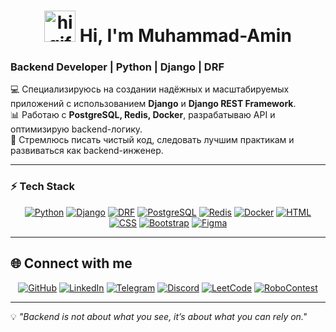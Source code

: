 <!-- Заголовок с гифкой слева -->
<h1 align="center">
  <img src="https://media.giphy.com/media/hvRJCLFzcasrR4ia7z/giphy.gif" width="50" alt="hi gif"/>
  Hi, I'm Muhammad-Amin
</h1>

### Backend Developer | Python | Django | DRF  

💻 Специализируюсь на создании надёжных и масштабируемых приложений с использованием **Django** и **Django REST Framework**.  
📊 Работаю с **PostgreSQL, Redis, Docker**, разрабатываю API и оптимизирую backend-логику.  
🎯 Стремлюсь писать чистый код, следовать лучшим практикам и развиваться как backend-инженер.

---

### ⚡ Tech Stack  
<div align="center">

[![Python](https://img.shields.io/badge/Python-3776AB?style=for-the-badge&logo=python&logoColor=white)](https://docs.python.org/)
[![Django](https://img.shields.io/badge/Django-092E20?style=for-the-badge&logo=django&logoColor=white)](https://www.djangoproject.com/)
[![DRF](https://img.shields.io/badge/Django_REST-ff1709?style=for-the-badge&logo=django&logoColor=white)](https://www.django-rest-framework.org/)
[![PostgreSQL](https://img.shields.io/badge/PostgreSQL-316192?style=for-the-badge&logo=postgresql&logoColor=white)](https://www.postgresql.org/)
[![Redis](https://img.shields.io/badge/Redis-DC382D?style=for-the-badge&logo=redis&logoColor=white)](https://redis.io/)
[![Docker](https://img.shields.io/badge/Docker-2496ED?style=for-the-badge&logo=docker&logoColor=white)](https://www.docker.com/)
[![HTML](https://img.shields.io/badge/HTML5-e34f26?style=for-the-badge&logo=html5&logoColor=white)](https://developer.mozilla.org/en-US/docs/Web/HTML)
[![CSS](https://img.shields.io/badge/CSS3-1572b6?style=for-the-badge&logo=css3&logoColor=white)](https://developer.mozilla.org/en-US/docs/Web/CSS)
[![Bootstrap](https://img.shields.io/badge/Bootstrap-7952B3?style=for-the-badge&logo=bootstrap&logoColor=white)](https://getbootstrap.com/)
[![Figma](https://img.shields.io/badge/Figma-F24E1E?style=for-the-badge&logo=figma&logoColor=white)](https://www.figma.com/)

</div>

---

## 🌐 Connect with me
<p align="center">
  <a href="https://github.com/PreDIS17"><img src="https://img.shields.io/badge/GitHub-100000?style=for-the-badge&logo=github&logoColor=white" alt="GitHub"/></a>
  <a href="https://www.linkedin.com/in/muhammad-amin-xolmatov-426783355/"><img src="https://img.shields.io/badge/LinkedIn-0A66C2?style=for-the-badge&logo=linkedin&logoColor=white" alt="LinkedIn"/></a>
  <a href="https://t.me/mukhammadamin_x"><img src="https://img.shields.io/badge/Telegram-26A5E4?style=for-the-badge&logo=telegram&logoColor=white" alt="Telegram"/></a>
  <a href="https://discord.gg/cAW2zfNN"><img src="https://img.shields.io/badge/Discord-5865F2?style=for-the-badge&logo=discord&logoColor=white" alt="Discord"/></a>
  <a href="https://leetcode.com/u/PreDIS/"><img src="https://img.shields.io/badge/LeetCode-000000?style=for-the-badge&logo=leetcode&logoColor=FF7A00" alt="LeetCode"/></a>
  <a href="https://robocontest.uz/profile/predis"><img src="https://img.shields.io/badge/RoboContest-0077B6?style=for-the-badge&logo=robotframework&logoColor=white" alt="RoboContest"/></a>
</p>

---

💡 *"Backend is not about what you see, it’s about what you can rely on."*
